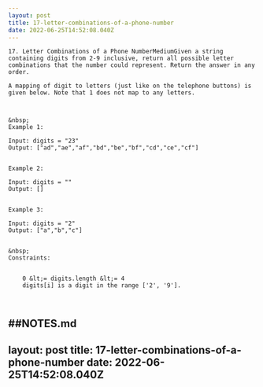 ```yaml
---
layout: post
title: 17-letter-combinations-of-a-phone-number
date: 2022-06-25T14:52:08.040Z
---
```


```
17. Letter Combinations of a Phone NumberMediumGiven a string containing digits from 2-9 inclusive, return all possible letter combinations that the number could represent. Return the answer in any order.

A mapping of digit to letters (just like on the telephone buttons) is given below. Note that 1 does not map to any letters.



&nbsp;
Example 1:

Input: digits = "23"
Output: ["ad","ae","af","bd","be","bf","cd","ce","cf"]


Example 2:

Input: digits = ""
Output: []


Example 3:

Input: digits = "2"
Output: ["a","b","c"]


&nbsp;
Constraints:


	0 &lt;= digits.length &lt;= 4
	digits[i] is a digit in the range ['2', '9'].

 
```

##NOTES.md
 ---
layout: post
title: 17-letter-combinations-of-a-phone-number
date: 2022-06-25T14:52:08.040Z
---

```
​ 
```
